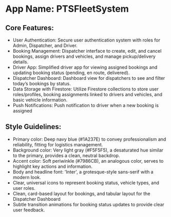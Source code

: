 # **App Name**: PTSFleetSystem

## Core Features:

- User Authentication: Secure user authentication system with roles for Admin, Dispatcher, and Driver.
- Booking Management: Dispatcher interface to create, edit, and cancel bookings, assign drivers and vehicles, and manage pickup/delivery details.
- Driver App: Simplified driver app for viewing assigned bookings and updating booking status (pending, en route, delivered).
- Dispatcher Dashboard: Dashboard view for dispatchers to see and filter today’s bookings by status.
- Data Storage with Firestore: Utilize Firestore collections to store user roles/profiles, booking assignments linked to drivers and vehicles, and basic vehicle information.
- Push Notifications: Push notification to driver when a new booking is assigned

## Style Guidelines:

- Primary color: Deep navy blue (#1A237E) to convey professionalism and reliability, fitting for logistics management.
- Background color: Very light gray (#F5F5F5), a desaturated hue similar to the primary, provides a clean, neutral backdrop.
- Accent color: Soft periwinkle (#7986CB), an analogous color, serves to highlight key actions and information.
- Body and headline font: 'Inter', a grotesque-style sans-serif with a modern look.
- Clear, universal icons to represent booking status, vehicle types, and user roles.
- Clean, card-based layout for bookings, and tabular layout for the Dispatcher Dashboard
- Subtle transition animations for booking status updates to provide clear user feedback.